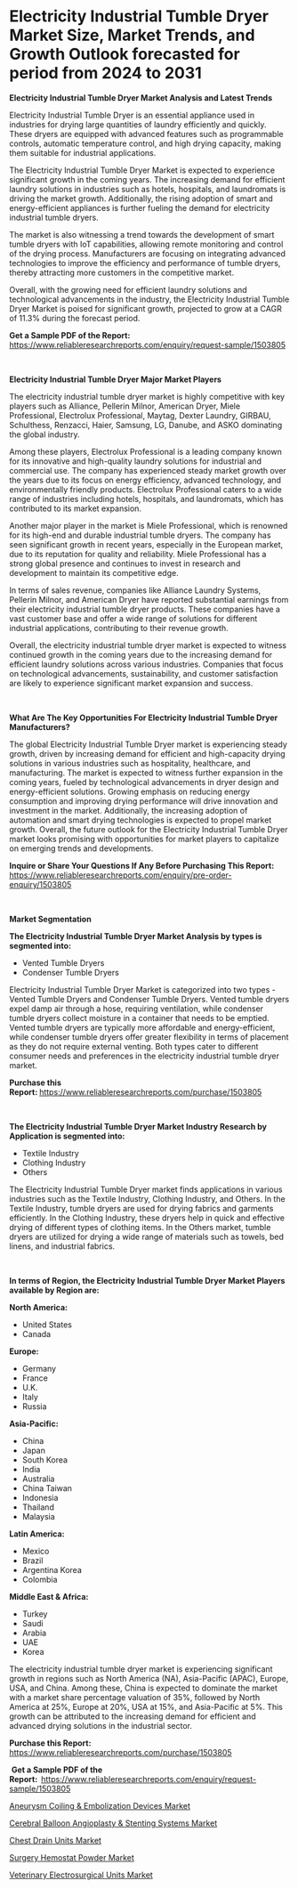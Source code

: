 <p><h1>Electricity Industrial Tumble Dryer Market Size, Market Trends, and Growth Outlook forecasted for period from 2024 to 2031</h1></p><p><strong>Electricity Industrial Tumble Dryer Market Analysis and Latest Trends</strong></p>
<p><p>Electricity Industrial Tumble Dryer is an essential appliance used in industries for drying large quantities of laundry efficiently and quickly. These dryers are equipped with advanced features such as programmable controls, automatic temperature control, and high drying capacity, making them suitable for industrial applications.</p><p>The Electricity Industrial Tumble Dryer Market is expected to experience significant growth in the coming years. The increasing demand for efficient laundry solutions in industries such as hotels, hospitals, and laundromats is driving the market growth. Additionally, the rising adoption of smart and energy-efficient appliances is further fueling the demand for electricity industrial tumble dryers.</p><p>The market is also witnessing a trend towards the development of smart tumble dryers with IoT capabilities, allowing remote monitoring and control of the drying process. Manufacturers are focusing on integrating advanced technologies to improve the efficiency and performance of tumble dryers, thereby attracting more customers in the competitive market.</p><p>Overall, with the growing need for efficient laundry solutions and technological advancements in the industry, the Electricity Industrial Tumble Dryer Market is poised for significant growth, projected to grow at a CAGR of 11.3% during the forecast period.</p></p>
<p><strong>Get a Sample PDF of the Report:&nbsp;</strong> <a href="https://www.reliableresearchreports.com/enquiry/request-sample/1503805">https://www.reliableresearchreports.com/enquiry/request-sample/1503805</a></p>
<p>&nbsp;</p>
<p><strong>Electricity Industrial Tumble Dryer Major Market Players</strong></p>
<p><p>The electricity industrial tumble dryer market is highly competitive with key players such as Alliance, Pellerin Milnor, American Dryer, Miele Professional, Electrolux Professional, Maytag, Dexter Laundry, GIRBAU, Schulthess, Renzacci, Haier, Samsung, LG, Danube, and ASKO dominating the global industry. </p><p>Among these players, Electrolux Professional is a leading company known for its innovative and high-quality laundry solutions for industrial and commercial use. The company has experienced steady market growth over the years due to its focus on energy efficiency, advanced technology, and environmentally friendly products. Electrolux Professional caters to a wide range of industries including hotels, hospitals, and laundromats, which has contributed to its market expansion.</p><p>Another major player in the market is Miele Professional, which is renowned for its high-end and durable industrial tumble dryers. The company has seen significant growth in recent years, especially in the European market, due to its reputation for quality and reliability. Miele Professional has a strong global presence and continues to invest in research and development to maintain its competitive edge.</p><p>In terms of sales revenue, companies like Alliance Laundry Systems, Pellerin Milnor, and American Dryer have reported substantial earnings from their electricity industrial tumble dryer products. These companies have a vast customer base and offer a wide range of solutions for different industrial applications, contributing to their revenue growth.</p><p>Overall, the electricity industrial tumble dryer market is expected to witness continued growth in the coming years due to the increasing demand for efficient laundry solutions across various industries. Companies that focus on technological advancements, sustainability, and customer satisfaction are likely to experience significant market expansion and success.</p></p>
<p>&nbsp;</p>
<p><strong>What Are The Key Opportunities For Electricity Industrial Tumble Dryer Manufacturers?</strong></p>
<p><p>The global Electricity Industrial Tumble Dryer market is experiencing steady growth, driven by increasing demand for efficient and high-capacity drying solutions in various industries such as hospitality, healthcare, and manufacturing. The market is expected to witness further expansion in the coming years, fueled by technological advancements in dryer design and energy-efficient solutions. Growing emphasis on reducing energy consumption and improving drying performance will drive innovation and investment in the market. Additionally, the increasing adoption of automation and smart drying technologies is expected to propel market growth. Overall, the future outlook for the Electricity Industrial Tumble Dryer market looks promising with opportunities for market players to capitalize on emerging trends and developments.</p></p>
<p><strong>Inquire or Share Your Questions If Any Before Purchasing This Report:</strong> <a href="https://www.reliableresearchreports.com/enquiry/pre-order-enquiry/1503805">https://www.reliableresearchreports.com/enquiry/pre-order-enquiry/1503805</a></p>
<p>&nbsp;</p>
<p><strong>Market Segmentation</strong></p>
<p><strong>The Electricity Industrial Tumble Dryer Market Analysis by types is segmented into:</strong></p>
<p><ul><li>Vented Tumble Dryers</li><li>Condenser Tumble Dryers</li></ul></p>
<p><p>Electricity Industrial Tumble Dryer Market is categorized into two types - Vented Tumble Dryers and Condenser Tumble Dryers. Vented tumble dryers expel damp air through a hose, requiring ventilation, while condenser tumble dryers collect moisture in a container that needs to be emptied. Vented tumble dryers are typically more affordable and energy-efficient, while condenser tumble dryers offer greater flexibility in terms of placement as they do not require external venting. Both types cater to different consumer needs and preferences in the electricity industrial tumble dryer market.</p></p>
<p><strong>Purchase this Report:&nbsp;</strong><a href="https://www.reliableresearchreports.com/purchase/1503805">https://www.reliableresearchreports.com/purchase/1503805</a></p>
<p>&nbsp;</p>
<p><strong>The Electricity Industrial Tumble Dryer Market Industry Research by Application is segmented into:</strong></p>
<p><ul><li>Textile Industry</li><li>Clothing Industry</li><li>Others</li></ul></p>
<p><p>The Electricity Industrial Tumble Dryer market finds applications in various industries such as the Textile Industry, Clothing Industry, and Others. In the Textile Industry, tumble dryers are used for drying fabrics and garments efficiently. In the Clothing Industry, these dryers help in quick and effective drying of different types of clothing items. In the Others market, tumble dryers are utilized for drying a wide range of materials such as towels, bed linens, and industrial fabrics.</p></p>
<p>&nbsp;</p>
<p><strong>In terms of Region, the Electricity Industrial Tumble Dryer Market Players available by Region are:</strong></p>
<p>
    <p> <strong> North America: </strong>
        <ul>
            <li>United States</li>
            <li>Canada</li>
        </ul>
        </p> 
    <p> <strong> Europe: </strong>
        <ul>
            <li>Germany</li>
            <li>France</li>
            <li>U.K.</li>
            <li>Italy</li>
            <li>Russia</li>
        </ul>
        </p> 
    <p> <strong> Asia-Pacific: </strong>
        <ul>
            <li>China</li>
            <li>Japan</li>
            <li>South Korea</li>
            <li>India</li>
            <li>Australia</li>
            <li>China Taiwan</li>
            <li>Indonesia</li>
            <li>Thailand</li>
            <li>Malaysia</li>
        </ul>
        </p> 
    <p> <strong> Latin America: </strong>
        <ul>
            <li>Mexico</li>
            <li>Brazil</li>
            <li>Argentina Korea</li>
            <li>Colombia</li>
        </ul>
        </p> 
    <p> <strong> Middle East & Africa: </strong>
        <ul>
            <li>Turkey</li>
            <li>Saudi</li>
            <li>Arabia</li>
            <li>UAE</li>
            <li>Korea</li>
        </ul>
    </p>
    </p>
<p><p>The electricity industrial tumble dryer market is experiencing significant growth in regions such as North America (NA), Asia-Pacific (APAC), Europe, USA, and China. Among these, China is expected to dominate the market with a market share percentage valuation of 35%, followed by North America at 25%, Europe at 20%, USA at 15%, and Asia-Pacific at 5%. This growth can be attributed to the increasing demand for efficient and advanced drying solutions in the industrial sector.</p></p>
<p><strong>Purchase this Report: </strong><a href="https://www.reliableresearchreports.com/purchase/1503805">https://www.reliableresearchreports.com/purchase/1503805</a></p>
<p>&nbsp;<strong>Get a Sample PDF of the Report:&nbsp;&nbsp;</strong><a href="https://www.reliableresearchreports.com/enquiry/request-sample/1503805">https://www.reliableresearchreports.com/enquiry/request-sample/1503805</a></p>
<p><strong></strong></p>
<p><p><a href="https://github.com/vimar16th/Market-Research-Report-List-3/blob/main/aneurysm-coiling-embolization-devices-market.md">Aneurysm Coiling & Embolization Devices Market</a></p><p><a href="https://github.com/luckyshygirl/Market-Research-Report-List-3/blob/main/cerebral-balloon-angioplasty-stenting-systems-market.md">Cerebral Balloon Angioplasty & Stenting Systems Market</a></p><p><a href="https://medium.com/p/5339177bd84f/edit">Chest Drain Units Market</a></p><p><a href="https://medium.com/p/5deb27a98d5b/edit">Surgery Hemostat Powder Market</a></p><p><a href="https://medium.com/p/f618e843e558/edit">Veterinary Electrosurgical Units Market</a></p></p>